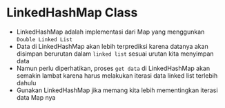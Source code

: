 # LinkedHashMap Class

- LinkedHashMap adalah implementasi dari Map yang menggunkan `Double Linked List`
- Data di LinkedHashMap akan lebih terprediksi karena datanya akan disimpan berurutan dalam `linked list` sesuai urutan kita menyimpan data
- Namun perlu diperhatikan, proses `get data` di LinkedHashMap akan semakin lambat karena harus melakukan iterasi data linked list terlebih dahulu
- Gunakan LinkedHashMap jika memang kita lebih mementingkan iterasi data Map nya
